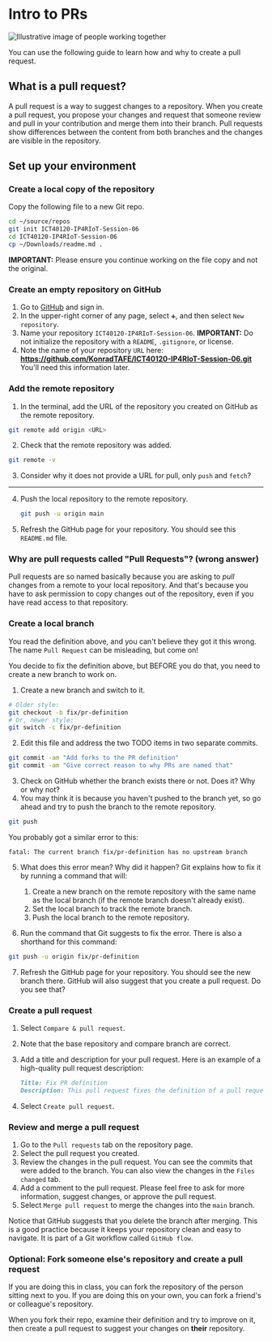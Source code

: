 # Intro to PRs

![Illustrative image of people working together](colab.png)

You can use the following guide to learn how and why to create a pull request.

## What is a pull request?

A pull request is a way to suggest changes to a repository. When you create a
pull request, you propose your changes and request that someone review and pull
in your contribution and merge them into their branch. Pull requests show
differences between the content from both branches and the changes are visible
in the repository.

<!-- TODO: Add information on PRs and forks. -->

## Set up your environment

### Create a local copy of the repository

Copy the following file to a new Git repo.

```bash
cd ~/source/repos
git init ICT40120-IP4RIoT-Session-06
cd ICT40120-IP4RIoT-Session-06
cp ~/Downloads/readme.md .
```

**IMPORTANT:** Please ensure you continue working on the file copy and not the
original.

### Create an empty repository on GitHub

1. Go to [GitHub](https://github.com) and sign in.
2. In the upper-right corner of any page, select `➕`, and then
   select `New repository`.
3. Name your repository `ICT40120-IP4RIoT-Session-06`.
   **IMPORTANT:** Do not initialize the repository with
   a `README`, `.gitignore`, or license.
4. Note the name of your repository `URL` here: **https://github.com/KonradTAFE/ICT40120-IP4RIoT-Session-06.git**
   You'll need this information later.

### Add the remote repository

1. In the terminal, add the URL of the repository you created on GitHub as the
   remote repository.

```bash
git remote add origin <URL>
```

2. Check that the remote repository was added.

```bash
git remote -v
```

3. Consider why it does not provide a URL for pull, only `push` and `fetch`?

---

4. Push the local repository to the remote repository.

   ```bash
   git push -u origin main
   ```

5. Refresh the GitHub page for your repository. You should see this `README.md`
   file.

### Why are pull requests called "Pull Requests"? (wrong answer)

Pull requests are so named basically because you are asking to _pull_ changes
from a remote to your local repository. And that's because you have to ask
permission to copy changes out of the repository, even if you have read access
to that repository.

<!--TODO: This answer is SO wrong, I think we need to fix it! -->

### Create a local branch

You read the definition above, and you can't believe they got it this wrong. The
name `Pull Request` can be misleading, but come on!

You decide to fix the definition above, but BEFORE you do that, you need to
create a new branch to work on.

1. Create a new branch and switch to it.

```bash
# Older style:
git checkout -b fix/pr-definition
# Or, newer style:
git switch -c fix/pr-definition
```

2. Edit this file and address the two TODO items in two separate commits.

```bash
git commit -am "Add forks to the PR definition"
git commit -am "Give correct reason to why PRs are named that"
```

3. Check on GitHub whether the branch exists there or not. Does it? Why or why
   not?
4. You may think it is because you haven't pushed to the branch yet, so go ahead
   and try to push the branch to the remote repository.

```bash
git push
```

You probably got a similar error to this:

```text
fatal: The current branch fix/pr-definition has no upstream branch
```

5. What does this error mean? Why did it happen? Git explains how to fix it by
   running a command that will:

    1. Create a new branch on the remote repository with the same name as the
       local branch (if the remote branch doesn't already exist).
    2. Set the local branch to track the remote branch.
    3. Push the local branch to the remote repository.

7. Run the command that Git suggests to fix the error. There is also a shorthand
   for this command:

```bash
git push -u origin fix/pr-definition
```

7. Refresh the GitHub page for your repository. You should see the new branch
   there. GitHub will also suggest that you create a pull request. Do you see
   that?

### Create a pull request

1. Select `Compare & pull request`.
2. Note that the base repository and compare branch are correct.
3. Add a title and description for your pull request. Here is an example of a
   high-quality pull request description:

   ```markdown
   Title: Fix PR definition
   Description: This pull request fixes the definition of a pull request. It adds information about forks and corrects why pull requests are called "pull requests".
   ```

4. Select `Create pull request`.

### Review and merge a pull request

1. Go to the `Pull requests` tab on the repository page.
2. Select the pull request you created.
3. Review the changes in the pull request. You can see the commits that were
   added to the branch. You can also view the changes in the `Files changed`
   tab.
4. Add a comment to the pull request. Please feel free to ask for more
   information, suggest changes, or approve the pull request.
5. Select `Merge pull request` to merge the changes into the `main` branch.

Notice that GitHub suggests that you delete the branch after merging. This is a
good practice because it keeps your repository clean and easy to navigate. It is
part of a Git workflow called `GitHub flow`.

### Optional: Fork someone else's repository and create a pull request

If you are doing this in class, you can fork the repository of the person
sitting next to you. If you are doing this on your own, you can fork a friend's
or colleague's repository.

When you fork their repo, examine their definition and try to improve on it,
then create a pull request to suggest your changes on **their** repository.

